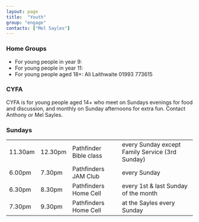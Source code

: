 ```yaml
---
layout: page
title:  "Youth"
group: "engage"
contacts: ["Mel Sayles"]
---
```


### Home Groups

* For young people in year 9:
* For young people in year 11:
* For young people aged 18+: Ali Laithwaite 01993 773615

### CYFA
CYFA is for young people aged 14+ who meet on Sundays evenings for food and discussion, and monthly on Sunday afternoons for extra fun. Contact Anthony or Mel Sayles.

### Sundays
|         |         |         |         |
|---------|---------|---------|---------|
| 11.30am | 12.30pm | Pathfinder Bible class  | every Sunday except Family Service (3rd Sunday) |
| 6.00pm  | 7.30pm  | Pathfinders JAM Club  | every Sunday |
| 6.30pm  | 8.30pm  | Pathfinders Home Cell | every 1st & last Sunday of the month |
| 7.30pm  | 9.30pm  | Pathfinders Home Cell | at the Sayles every Sunday |
